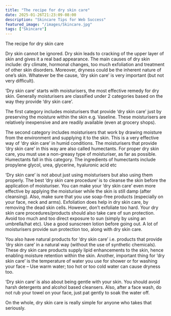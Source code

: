 ```yaml
---
title: "The recipe for dry skin care"
date: 2025-01-26T21:23:09-08:00
description: "Skincare Tips for Web Success"
featured_image: "/images/Skincare.jpg"
tags: ["Skincare"]
---
```


The recipe for dry skin care

Dry skin cannot be ignored. Dry skin leads to cracking of the upper layer of skin and gives it a real bad appearance. The main causes of dry skin include: dry climate, hormonal changes, too much exfoliation and treatment of other skin disorders. Moreover, dryness could be the inherent nature of one’s skin. Whatever be the cause, ‘dry skin care’ is very important (but not very difficult). 

‘Dry skin care’ starts with moisturisers, the most effective remedy for dry skin. Generally moisturisers are classified under 2 categories based on the way they provide ‘dry skin care’. 

The first category includes moisturisers that provide ‘dry skin care’ just by preserving the moisture within the skin e.g. Vaseline. These moisturisers are relatively inexpensive and are readily available (even at grocery shops). 

The second category includes moisturisers that work by drawing moisture from the environment and supplying it to the skin. This is a very effective way of ‘dry skin care’ in humid conditions. The moisturisers that provide ‘dry skin care’ in this way are also called humectants. For proper dry skin care, you must use a non-greasy type of moisturiser, as far as possible. Humectants fall in this category. The ingredients of humectants include propylene glycol, urea, glycerine, hyaluronic acid etc

‘Dry skin care’ is not about just using moisturisers but also using them properly. The best ‘dry skin care procedure’ is to cleanse the skin before the application of moisturiser. You can make your ‘dry skin care’ even more effective by applying the moisturiser while the skin is still damp (after cleansing). Also, make sure that you use soap-free products (especially on your face, neck and arms). Exfoliation does help in dry skin care, by removing the dead skin cells. However, don’t exfoliate too hard. Your dry skin care procedures/products should also take care of sun protection. Avoid too much and too direct exposure to sun (simply by using an umbrella/hat etc). Use a good sunscreen lotion before going out. A lot of moisturisers provide sun protection too, along with dry skin care. 

You also have natural products for ‘dry skin care’ i.e. products that provide ‘dry skin care’ in a natural way (without the use of synthetic chemicals). These dry skin care products supply lipid enhancements to the skin, hence enabling moisture retention within the skin. Another, important thing for ‘dry skin care’ is the temperature of water you use for shower or for washing your face – Use warm water; too hot or too cold water can cause dryness too.

‘Dry skin care’ is also about being gentle with your skin. You should avoid harsh detergents and alcohol based cleansers. Also, after a face wash, do not rub your towel on your face, just pat gently to soak the water off. 

On the whole, dry skin care is really simple for anyone who takes that seriously.



